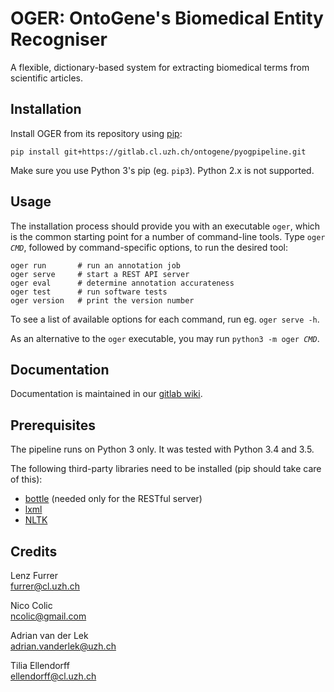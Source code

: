 # OGER: OntoGene's Biomedical Entity Recogniser

A flexible, dictionary-based system for extracting biomedical terms from scientific articles.


## Installation

Install OGER from its repository using [pip](https://pip.pypa.io/):

    pip install git+https://gitlab.cl.uzh.ch/ontogene/pyogpipeline.git

Make sure you use Python 3's pip (eg. `pip3`).
Python 2.x is not supported.


## Usage

The installation process should provide you with an executable `oger`, which is the common starting point for a number of command-line tools.
Type `oger `_`CMD`_, followed by command-specific options, to run the desired tool:

```
oger run       # run an annotation job
oger serve     # start a REST API server
oger eval      # determine annotation accurateness
oger test      # run software tests
oger version   # print the version number
```

To see a list of available options for each command, run eg. `oger serve -h`.

As an alternative to the `oger` executable, you may run `python3 -m oger `_`CMD`_.


## Documentation

Documentation is maintained in our [gitlab wiki](https://gitlab.cl.uzh.ch/ontogene/pyogpipeline/wikis/home).


## Prerequisites

The pipeline runs on Python 3 only.
It was tested with Python 3.4 and 3.5.

The following third-party libraries need to be installed (pip should take care of this):

* [bottle](http://bottlepy.org) (needed only for the RESTful server)
* [lxml](http://lxml.de)
* [NLTK](http://www.nltk.org)


## Credits

Lenz Furrer  
furrer@cl.uzh.ch

Nico Colic  
ncolic@gmail.com

Adrian van der Lek  
adrian.vanderlek@uzh.ch

Tilia Ellendorff  
ellendorff@cl.uzh.ch
